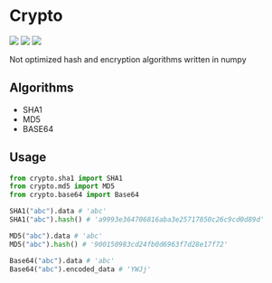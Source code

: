 # Crypto

[![](https://img.shields.io/badge/Numpy-777BB4?style=for-the-badge&logo=numpy&logoColor=white)]()
[![](https://img.shields.io/badge/Jupyter-F37626.svg?&style=for-the-badge&logo=Jupyter&logoColor=white)]()
[![](https://img.shields.io/badge/Python-FFD43B?style=for-the-badge&logo=python&logoColor=blue)]()

Not optimized hash and encryption algorithms written in numpy


## Algorithms

- SHA1
- MD5
- BASE64

## Usage
```python
from crypto.sha1 import SHA1
from crypto.md5 import MD5
from crypto.base64 import Base64

SHA1("abc").data # 'abc'
SHA1("abc").hash() # 'a9993e364706816aba3e25717850c26c9cd0d89d'

MD5("abc").data # 'abc'
MD5("abc").hash() # '900150983cd24fb0d6963f7d28e17f72'

Base64("abc").data # 'abc'
Base64("abc").encoded_data # 'YWJj'

```
